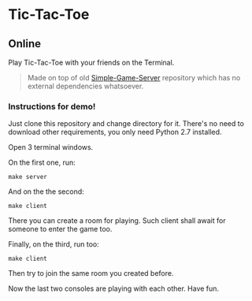 # Tic-Tac-Toe
## Online

Play Tic-Tac-Toe with your friends on the Terminal.

> Made on top of old [Simple-Game-Server](https://github.com/Ganapati/Simple-Game-Server)
repository which has no external dependencies whatsoever.

### Instructions for demo!

Just clone this repository and change directory for it. There's no need to download other
requirements, you only need Python 2.7 installed.

Open 3 terminal windows.

On the first one, run:
```
make server
```

And on the the second:
```
make client
```

There you can create a room for playing. Such client shall await for someone to enter
the game too.

Finally, on the third, run too:
```
make client
```

Then try to join the same room you created before.

Now the last two consoles are playing with each other. Have fun.
